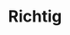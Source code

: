 ---
layout: question
title: "Richtig"
description: "Die Kirche ist 82 Meter hoch. <br><br>Dies ist das Ende, hier könnte es jetzt noch weiter gehen."
---